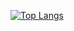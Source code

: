 <!-- [![dscurrey's github stats](https://github-readme-stats.vercel.app/api?username=dscurrey&show_icons=true&theme=synthwave)](https://github.com/anuraghazra/github-readme-stats)
-->
[![Top Langs](https://github-readme-stats.vercel.app/api/top-langs/?username=dscurrey&show_icons=true&theme=synthwave)](https://github.com/anuraghazra/github-readme-stats)

<!--
**dscurrey/dscurrey** is a ✨ _special_ ✨ repository because its `README.md` (this file) appears on your GitHub profile.

Here are some ideas to get you started:

- 🔭 I’m currently working on ...
- 🌱 I’m currently learning ...
- 👯 I’m looking to collaborate on ...
- 🤔 I’m looking for help with ...
- 💬 Ask me about ...
- 📫 How to reach me: ...
- 😄 Pronouns: ...
- ⚡ Fun fact: ...
-->
